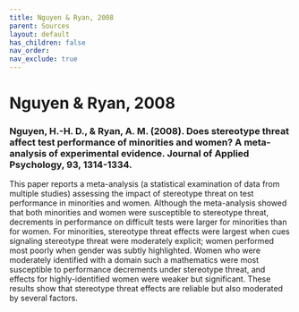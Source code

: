 ```yaml
---
title: Nguyen & Ryan, 2008
parent: Sources
layout: default
has_children: false
nav_order: 
nav_exclude: true
---
```


# Nguyen & Ryan, 2008

### Nguyen, H.-H. D., & Ryan, A. M. (2008). Does stereotype threat affect test performance of minorities and women? A meta-analysis of experimental evidence. Journal of Applied Psychology, 93, 1314-1334.

This paper reports a meta-analysis (a statistical examination of data from multiple studies) assessing the impact of stereotype threat on test performance in minorities and women. Although the meta-analysis showed that both minorities and women were susceptible to stereotype threat, decrements in performance on difficult tests were larger for minorities than for women. For minorities, stereotype threat effects were largest when cues signaling stereotype threat were moderately explicit; women performed most poorly when gender was subtly highlighted. Women who were moderately identified with a domain such a mathematics were most susceptible to performance decrements under stereotype threat, and effects for highly-identified women were weaker but significant. These results show that stereotype threat effects are reliable but also moderated by several factors.

